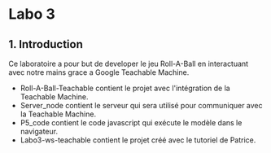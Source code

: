 # Labo 3 

## 1. Introduction

Ce laboratoire a pour but de developer le jeu Roll-A-Ball en interactuant avec notre mains grace a Google Teachable Machine.

- Roll-A-Ball-Teachable contient le projet avec l'intégration de la Teachable Machine.
- Server_node contient le serveur qui sera utilisé pour communiquer avec la Teachable Machine.
- P5_code contient le code javascript qui exécute le modèle dans le navigateur.
- Labo3-ws-teachable contient le projet créé avec le tutoriel de Patrice.